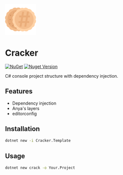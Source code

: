 <img src="cracker.png" alt="Cracker logo" width="20%"/>

# Cracker

[![NuGet](https://github.com/upen-source/Cracker/actions/workflows/publish.yml/badge.svg)](https://github.com/upen-source/Cracker/actions/workflows/publish.yml)
[![Nuget Version](https://img.shields.io/nuget/v/Cracker.Template?label=version&logo=NuGet&labelColor=22272E&color=blue)](https://www.nuget.org/packages/Cracker.Template/)

C# console project structure with dependency injection.

## Features
- Dependency injection
- Anya's layers
- editorconfig

## Installation

```bash
dotnet new -i Cracker.Template
```

## Usage

```bash
dotnet new crack -o Your.Project
```
